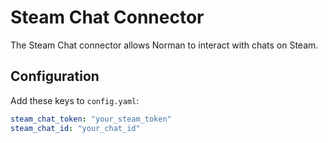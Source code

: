 # Steam Chat Connector

The Steam Chat connector allows Norman to interact with chats on Steam.

## Configuration

Add these keys to `config.yaml`:

```yaml
steam_chat_token: "your_steam_token"
steam_chat_id: "your_chat_id"
```
